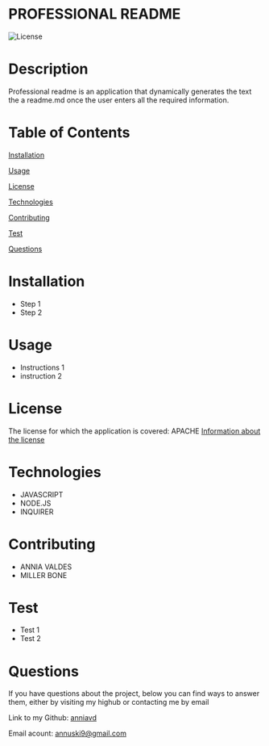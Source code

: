 # PROFESSIONAL README


![License](https://img.shields.io/badge/License-APACHE-grenn.svg)
  

# Description

Professional readme is an application that dynamically generates the text the a readme.md once the user enters all the required information.
  

# Table of Contents

[Installation](#Installation)

[Usage](#Usage)

[License](#License)


[Technologies](#Technologies)

[Contributing](#Contributing)

[Test](#Test)

[Questions](#Questions)


  
# Installation 
 - Step 1
- Step 2


# Usage 
 - Instructions 1
- instruction 2


# License
The license for which the application is covered:
APACHE [Information about the license](https://opensource.org/licenses/APACHE-2.0) 

# Technologies 
 - JAVASCRIPT
- NODE.JS
- INQUIRER


# Contributing 
 - ANNIA VALDES
- MILLER BONE


# Test 
 - Test 1
- Test 2


# Questions

  If you have questions about the project, below you can find ways to answer them, either by visiting my highub or contacting me by email
  
  Link to my Github: [anniavd](https://github.com/anniavd)

  
  Email acount: [annuski9@gmail.com](mailto:annuski9@gmail.com)
    
